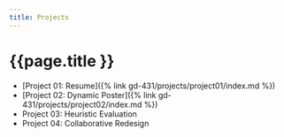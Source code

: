 ```yaml
---
title: Projects
---
```


# {{page.title }}

- [Project 01: Resume]({% link gd-431/projects/project01/index.md %})
- [Project 02: Dynamic Poster]({% link gd-431/projects/project02/index.md %})
- Project 03: Heuristic Evaluation
- Project 04: Collaborative Redesign
